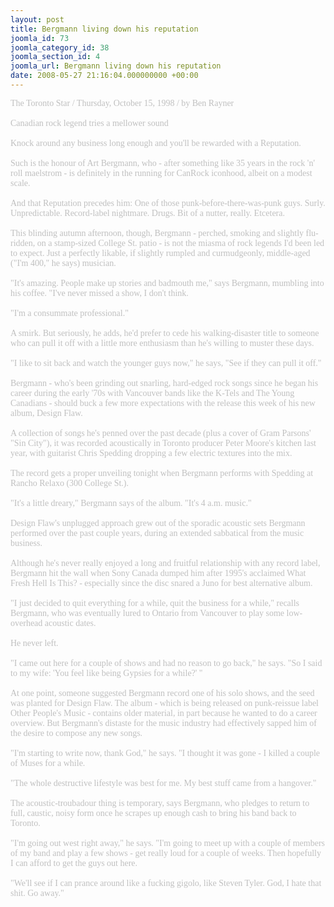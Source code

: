 ```yaml
---
layout: post
title: Bergmann living down his reputation
joomla_id: 73
joomla_category_id: 38
joomla_section_id: 4
joomla_url: Bergmann living down his reputation
date: 2008-05-27 21:16:04.000000000 +00:00
---
```

<span style="color: #c0c0c0"><span style="font-family: 'book antiqua', palatino">The Toronto Star / Thursday, October 15, 1998 / by Ben Rayner<br />
<br />
Canadian rock legend tries a mellower sound<br />
<br />
Knock around any business long enough and you'll be rewarded with a Reputation.<br />
<br />
Such is the honour of Art Bergmann, who - after something like 35 years in the rock 'n' roll maelstrom - is definitely in the running for CanRock iconhood, albeit on a modest scale.<br />
<br />
And that Reputation precedes him: One of those punk-before-there-was-punk guys. Surly. Unpredictable. Record-label nightmare. Drugs. Bit of a nutter, really. Etcetera.<br />
<br />
This blinding autumn afternoon, though, Bergmann - perched, smoking and slightly flu-ridden, on a stamp-sized College St. patio - is not the miasma of rock legends I'd been led to expect. Just a perfectly likable, if slightly rumpled and curmudgeonly, middle-aged (&quot;I'm 400,&quot; he says) musician.<br />
<br />
&quot;It's amazing. People make up stories and badmouth me,&quot; says Bergmann, mumbling into his coffee. &quot;I've never missed a show, I don't think.<br />
<br />
&quot;I'm a consummate professional.&quot;<br />
<br />
A smirk. But seriously, he adds, he'd prefer to cede his walking-disaster title to someone who can pull it off with a little more enthusiasm than he's willing to muster these days.<br />
<br />
&quot;I like to sit back and watch the younger guys now,&quot; he says, &quot;See if they can pull it off.&quot;<br />
<br />
Bergmann - who's been grinding out snarling, hard-edged rock songs since he began his career during the early '70s with Vancouver bands like the K-Tels and The Young Canadians - should buck a few more expectations with the release this week of his new album, Design Flaw.<br />
<br />
A collection of songs he's penned over the past decade (plus a cover of Gram Parsons' &quot;Sin City&quot;), it was recorded acoustically in Toronto producer Peter Moore's kitchen last year, with guitarist Chris Spedding dropping a few electric textures into the mix.<br />
<br />
The record gets a proper unveiling tonight when Bergmann performs with Spedding at Rancho Relaxo (300 College St.).<br />
<br />
&quot;It's a little dreary,&quot; Bergmann says of the album. &quot;It's 4 a.m. music.&quot;<br />
<br />
Design Flaw's unplugged approach grew out of the sporadic acoustic sets Bergmann performed over the past couple years, during an extended sabbatical from the music business.<br />
<br />
Although he's never really enjoyed a long and fruitful relationship with any record label, Bergmann hit the wall when Sony Canada dumped him after 1995's acclaimed What Fresh Hell Is This? - especially since the disc snared a Juno for best alternative album.<br />
<br />
&quot;I just decided to quit everything for a while, quit the business for a while,&quot; recalls Bergmann, who was eventually lured to Ontario from Vancouver to play some low-overhead acoustic dates.<br />
<br />
He never left.<br />
<br />
&quot;I came out here for a couple of shows and had no reason to go back,&quot; he says. &quot;So I said to my wife: 'You feel like being Gypsies for a while?' &quot;<br />
<br />
At one point, someone suggested Bergmann record one of his solo shows, and the seed was planted for Design Flaw. The album - which is being released on punk-reissue label Other People's Music - contains older material, in part because he wanted to do a career overview. But Bergmann's distaste for the music industry had effectively sapped him of the desire to compose any new songs.<br />
<br />
&quot;I'm starting to write now, thank God,&quot; he says. &quot;I thought it was gone - I killed a couple of Muses for a while.<br />
<br />
&quot;The whole destructive lifestyle was best for me. My best stuff came from a hangover.&quot;<br />
<br />
The acoustic-troubadour thing is temporary, says Bergmann, who pledges to return to full, caustic, noisy form once he scrapes up enough cash to bring his band back to Toronto.<br />
<br />
&quot;I'm going out west right away,&quot; he says. &quot;I'm going to meet up with a couple of members of my band and play a few shows - get really loud for a couple of weeks. Then hopefully I can afford to get the guys out here.<br />
<br />
&quot;We'll see if I can prance around like a fucking gigolo, like Steven Tyler. God, I hate that shit. Go away.&quot;<br />
</span></span>
